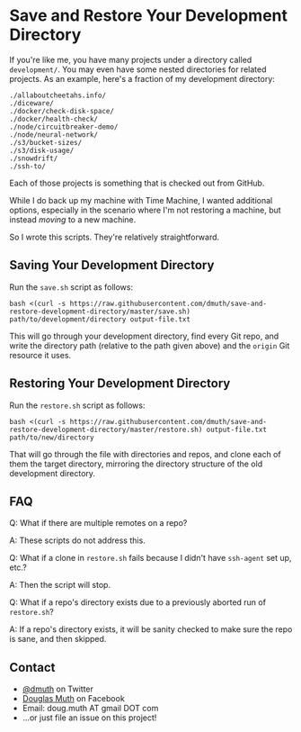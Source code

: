 
# Save and Restore Your Development Directory

If you're like me, you have many projects under a directory called `development/`.
You may even have some nested directories for related projects.  As an example,
here's a fraction of my development directory:

```
./allaboutcheetahs.info/
./diceware/
./docker/check-disk-space/
./docker/health-check/
./node/circuitbreaker-demo/
./node/neural-network/
./s3/bucket-sizes/
./s3/disk-usage/
./snowdrift/
./ssh-to/
```

Each of those projects is something that is checked out from GitHub.

While I do back up my machine with Time Machine, I wanted additional
options, especially in the scenario where I'm not restoring a machine, but
instead *moving* to a new machine.

So I wrote this scripts.  They're relatively straightforward.


## Saving Your Development Directory

Run the `save.sh` script as follows:

`bash <(curl -s https://raw.githubusercontent.com/dmuth/save-and-restore-development-directory/master/save.sh) path/to/development/directory output-file.txt`

This will go through your development directory, find every Git repo, 
and write the directory path (relative to the path given above)
and the `origin` Git resource it uses.


## Restoring Your Development Directory

Run the `restore.sh` script as follows:

`bash <(curl -s https://raw.githubusercontent.com/dmuth/save-and-restore-development-directory/master/restore.sh) output-file.txt path/to/new/directory`

That will go through the file with directories and repos, and clone each 
of them the target directory, mirroring the directory structure
of the old development directory.


## FAQ

Q: What if there are multiple remotes on a repo?

A: These scripts do not address this.


Q: What if a clone in `restore.sh` fails because I didn't have `ssh-agent` set up, etc.?

A: Then the script will stop.


Q: What if a repo's directory exists due to a previously aborted run of `restore.sh`?

A: If a repo's directory exists, it will be sanity checked to make sure the repo is sane, and then skipped.


## Contact

- <a href="https://twitter.com/dmuth">@dmuth</a> on Twitter
- <a href="https://facebook.com/dmuth">Douglas Muth</a> on Facebook
- Email: doug.muth AT gmail DOT com
- ...or just file an issue on this project!









